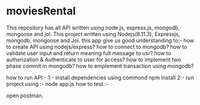 # moviesRental
This repository has all  API written using node.js, express.js,  mongodb, mongoose and joi.
This project written using Nodejs(8.11.3), Expressjs, mongodb, mongoose and Joi. 
this app give us good understanding to:- 
how to create API using nodejs/express? 
how to connect to mongodb? 
how to validate user input and return meaning full message to usr? 
how to autherization & Authenticate to user for access? 
how to implement two phase commit in mongodb?
how to emplement transaction using mongodb?

how to run API:-
1:- install dependencies using commond npm install
2:- run project using :- 
node app.js
how to test :-

open postman.

